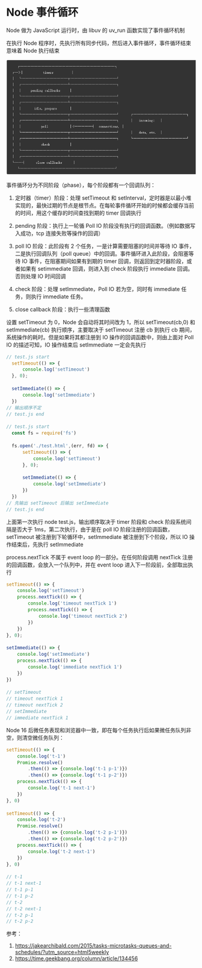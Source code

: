 # Node 事件循环

Node 做为 JavaScript 运行时，由 libuv 的 uv_run 函数实现了事件循环机制

在执行 Node 程序时，先执行所有同步代码，然后进入事件循环，事件循环结束意味着 Node 执行结束

![image](./images/browser/node.png)

事件循环分为不同阶段（phase），每个阶段都有一个回调队列：

1. 定时器（timer）阶段：处理 setTimeout 和 setInterval，定时器是以最小堆实现的，最快过期的节点是根节点。在每轮事件循环开始的时候都会缓存当前的时间，用这个缓存的时间查找到期的 timer 回调执行

2. pending 阶段：执行上一轮循 Poll IO 阶段没有执行的回调函数。（例如数据写入成功，tcp 连接失败等操作的回调）

3. poll IO 阶段：此阶段有 2 个任务，一是计算需要阻塞的时间并等待 IO 事件，二是执行回调队列（poll queue）中的回调。事件循环进入此阶段，会阻塞等待 IO 事件，在阻塞期间如果有到期的 timer 回调，则返回到定时器阶段，或者如果有 setimmediate 回调，则进入到 check 阶段执行 immediate 回调。否则处理 IO 时间回调

4. check 阶段：处理 setImmediate，Poll IO 若为空，同时有 immediate 任务，则执行 immediate 任务。

5. close callback 阶段：执行一些清理函数

设置 setTimeout 为 0，Node 会自动将其时间改为 1，所以 setTimeout(cb,0) 和 setImmediate(cb) 执行顺序，主要取决于 setTimeout 注册 cb 到执行 cb 期间，系统操作的耗时。但是如果将其都注册到 IO 操作的回调函数中，则由上面对 Poll IO 的描述可知，IO 操作结束后 setImmediate 一定会先执行

```javascript
// test.js start
  setTimeout(() => {
      console.log('setTimeout')
  }, 0);

  setImmediate(() => {
      console.log('setImmediate')
  })
// 输出顺序不定
// test.js end

// test.js start
  const fs = require('fs')

  fs.open('./test.html',(err, fd) => {
      setTimeout(() => {
          console.log('setTimeout')
      }, 0);

      setImmediate(() => {
          console.log('setImmediate')
      })
  })
// 先输出 setTimeout 后输出 setImmediate
// test.js end
```

上面第一次执行 node test.js，输出顺序取决于 timer 阶段和 check 阶段系统间隔是否大于 1ms，第二次执行，由于是在 poll IO 阶段注册的回调函数，setTimeout 被注册到下轮循环中，setImmediate 被注册到下个阶段，所以 IO 操作结束后，先执行 setImmediate

process.nextTick 不属于 event loop 的一部分。在任何阶段调用 nextTick 注册的回调函数，会放入一个队列中，并在 event loop 进入下一阶段前，全部取出执行

```javascript
setTimeout(() => {
    console.log('setTimeout')
    process.nextTick(() => {
        console.log('timeout nextTick 1')
        process.nextTick(() => {
            console.log('timeout nextTick 2')
        })
    })
}, 0);

setImmediate(() => {
    console.log('setImmediate')
    process.nextTick(() => {
        console.log('immediate nextTick 1')
    })
})

// setTimeout
// timeout nextTick 1
// timeout nextTick 2  
// setImmediate        
// immediate nextTick 1
```

Node 16 后微任务表现和浏览器中一致，即在每个任务执行后如果微任务队列非空，则清空微任务队列：

```javascript
setTimeout(() => {
    console.log('t-1')
    Promise.resolve()
        .then(() => {console.log('t-1 p-1')})
        .then(() => {console.log('t-1 p-2')})
    process.nextTick(() => {
        console.log('t-1 next-1')
    })
}, 0)

setTimeout(() => {
    console.log('t-2')
    Promise.resolve()
        .then(() => {console.log('t-2 p-1')})
        .then(() => {console.log('t-2 p-2')})
    process.nextTick(() => {
        console.log('t-2 next-1')
    })
}, 0)

// t-1
// t-1 next-1
// t-1 p-1
// t-1 p-2
// t-2
// t-2 next-1
// t-2 p-1
// t-2 p-2
```

参考：
1. https://jakearchibald.com/2015/tasks-microtasks-queues-and-schedules/?utm_source=html5weekly
2. https://time.geekbang.org/column/article/134456

